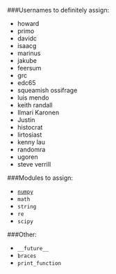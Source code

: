 ###Usernames to definitely assign:

- howard
- primo
- davidc
- isaacg
- marinus
- jakube
- feersum
- grc
- edc65
- squeamish ossifrage
- luis mendo
- keith randall
- Ilmari Karonen
- Justin
- histocrat
- lirtosiast
- kenny lau
- randomra
- ugoren
- steve verrill


###Modules to assign:

- [`numpy`](http://www.numpy.org/)
- `math`
- `string`
- `re`
- `scipy`

###Other:

- `__future__`
- `braces`
- `print_function`
